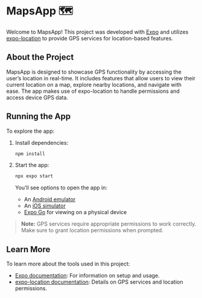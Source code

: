 # MapsApp 🗺️

Welcome to MapsApp! This project was developed with [Expo](https://expo.dev) and utilizes [expo-location](https://docs.expo.dev/versions/latest/sdk/location/) to provide GPS services for location-based features.

## About the Project

MapsApp is designed to showcase GPS functionality by accessing the user’s location in real-time. It includes features that allow users to view their current location on a map, explore nearby locations, and navigate with ease. The app makes use of expo-location to handle permissions and access device GPS data.

## Running the App

To explore the app:

1. Install dependencies:

   ```bash
   npm install
   ```

2. Start the app:

   ```bash
   npx expo start
   ```

   You’ll see options to open the app in:

   - An [Android emulator](https://docs.expo.dev/workflow/android-studio-emulator/)
   - An [iOS simulator](https://docs.expo.dev/workflow/ios-simulator/)
   - [Expo Go](https://expo.dev/go) for viewing on a physical device

> **Note:** GPS services require appropriate permissions to work correctly. Make sure to grant location permissions when prompted.

## Learn More

To learn more about the tools used in this project:

- [Expo documentation](https://docs.expo.dev/): For information on setup and usage.
- [expo-location documentation](https://docs.expo.dev/versions/latest/sdk/location/): Details on GPS services and location permissions.